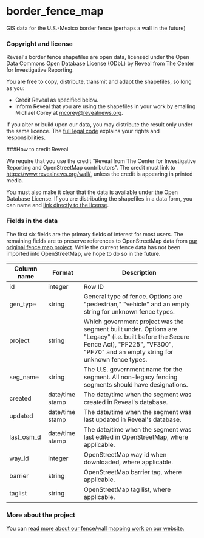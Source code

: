 # border_fence_map
GIS data for the U.S.-Mexico border fence (perhaps a wall in the future)

### Copyright and license
Reveal's border fence shapefiles are open data, licensed under the Open Data Commons Open Database License (ODbL) by Reveal from The Center for Investigative Reporting.

You are free to copy, distribute, transmit and adapt the shapefiles, so long as you:

- Credit Reveal as specified below.
- Inform Reveal that you are using the shapefiles in your work by emailing Michael Corey at mcorey@revealnews.org.

If you alter or build upon our data, you may distribute the result only under the same licence. The [full legal code](https://opendatacommons.org/licenses/odbl/1.0/) explains your rights and responsibilities.

###How to credit Reveal

We require that you use the credit “Reveal from The Center for Investigative Reporting and OpenStreetMap contributors”. The credit must link to https://www.revealnews.org/wall/, unless the credit is appearing in printed media.

You must also make it clear that the data is available under the Open Database License. If you are distributing the shapefiles in a data form, you can name and [link directly to the license](https://opendatacommons.org/licenses/odbl/1.0/). 

### Fields in the data

The first six fields are the primary fields of interest for most users. The remaining fields are to preserve references to OpenStreetMap data from [our original fence map project](http://cironline.org/blog/post/surprising-tools-cir-used-map-us-mexico-border-fence-6255). While the current fence data has not been imported into OpenStreetMap, we hope to do so in the future.

|Column name|Format|Description|
|---|---|---|
|id|integer|Row ID|
|gen_type|string|General type of fence. Options are "pedestrian," "vehicle" and an empty string for unknown fence types.|
|project|string|Which government project was the segment built under. Options are "Legacy" (i.e. built before the Secure Fence Act), "PF225", "VF300", "PF70" and an empty string for unknown fence types.|
|seg_name|string|The U.S. government name for the segment. All non-legacy fencing segments should have designations.|
|created|date/time stamp|The date/time when the segment was created in Reveal's database.|
|updated|date/time stamp|The date/time when the segment was last updated in Reveal's database.|
|last_osm_d|date/time stamp|The date/time when the segment was last edited in OpenStreetMap, where applicable.|
|way_id|integer|OpenStreetMap way id when downloaded, where applicable.|
|barrier|string|OpenStreetMap barrier tag, where applicable.|
|taglist|string|OpenStreetMap tag list, where applicable.|

### More about the project
You can [read more about our fence/wall mapping work on our website.](https://www.revealnews.org/article/the-wall-building-a-continuous-u-s-mexico-barrier-would-be-a-tall-order/)
